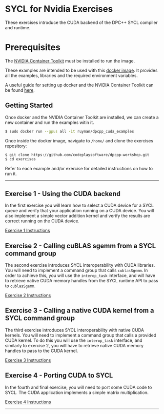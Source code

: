 
# SYCL for Nvidia Exercises

These exercises introduce the CUDA backend of the DPC++ SYCL compiler and runtime.


# Prerequisites

The [NVIDIA Container Toolkit](https://github.com/NVIDIA/nvidia-docker) must be installed to run the image.

These examples are intended to be used with this [docker image](https://hub.docker.com/r/ruyman/dpcpp_cuda_examples). 
It provides all the examples, libraries and the required environment variables. 

A useful guide for setting up docker and the NVIDIA Container Toolkit can be found [here](https://www.pugetsystems.com/labs/hpc/Workstation-Setup-for-Docker-with-the-New-NVIDIA-Container-Toolkit-nvidia-docker2-is-deprecated-1568).

Getting Started
-------------

Once docker and the NVIDIA Container Toolkit are installed, we can create a new container and run the examples witin it.

``` sh
$ sudo docker run --gpus all -it ruyman/dpcpp_cuda_examples
```

Once inside the docker image, navigate to `/home/` and clone the exercises repository:

``` sh
$ git clone https://github.com/codeplaysoftware/dpcpp-workshop.git
$ cd exercises
```

Refer to each example and/or exercise for detailed instructions on how  to run it.


---

## Exercise 1 - Using the CUDA backend
In the first exercise you will learn how to select a CUDA device for a SYCL queue and verify that your application running on a CUDA device. You will also implement a simple vector addition kernel and verify the results are correct running on the CUDA device.

[Exercise 1 Instructions](https://github.com/codeplaysoftware/dpcpp-workshop/tree/master/exercises/Exercise1_Using_the_CUDA_Backend)

## Exercise 2 - Calling cuBLAS sgemm from a SYCL command group
The second exercise introduces SYCL interoperability with CUDA libraries. You will need to implement a command group that calls `cublasSgemm`. In order to achieve this, you will use the `interop_task` interface, and will have to retrieve native CUDA memory handles from the SYCL runtime API to pass to `cublasSgemm`.

[Exercise 2 Instructions](https://github.com/codeplaysoftware/dpcpp-workshop/tree/master/exercises/Exercise2_Using_CUBLAS_in_SYCL)

## Exercise 3 - Calling a native CUDA kernel from a SYCL command group
The third exercise introduces SYCL interoperability with native CUDA kernels. You will need to implement a command group that calls a provided CUDA kernel. To do this you will use the `interop_task` interface, and similarly to exercise 2, you will have to retrieve native CUDA memory handles to pass to the CUDA kernel.

[Exercise 3 Instructions](https://github.com/codeplaysoftware/dpcpp-workshop/tree/master/exercises/Exercise3_Calling_CUDA_kernels_in_SYCL)

## Exercise 4 - Porting CUDA to SYCL
In the fourth and final exercise, you will need to port some CUDA code to SYCL. The CUDA application implements a simple matrix multiplication.

[Exercise 4 Instructions](https://github.com/codeplaysoftware/dpcpp-workshop/tree/master/exercises/Exercise4_Porting_CUDA_to_SYCL)

---
